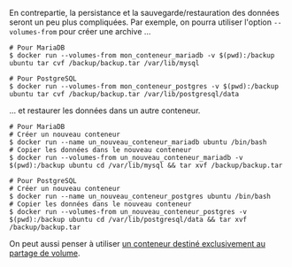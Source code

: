 En contrepartie, la persistance et la sauvegarde/restauration des données seront un peu plus compliquées. Par exemple, on pourra utiliser l'option `--volumes-from` pour créer une archive ...

    # Pour MariaDB
    $ docker run --volumes-from mon_conteneur_mariadb -v $(pwd):/backup ubuntu tar cvf /backup/backup.tar /var/lib/mysql

    # Pour PostgreSQL
    $ docker run --volumes-from mon_conteneur_postgres -v $(pwd):/backup ubuntu tar cvf /backup/backup.tar /var/lib/postgresql/data

... et restaurer les données dans un autre conteneur.

    # Pour MariaDB
    # Créer un nouveau conteneur
    $ docker run --name un_nouveau_conteneur_mariadb ubuntu /bin/bash
    # Copier les données dans le nouveau conteneur
    $ docker run --volumes-from un_nouveau_conteneur_mariadb -v $(pwd):/backup ubuntu cd /var/lib/mysql && tar xvf /backup/backup.tar

    # Pour PostgreSQL
    # Créer un nouveau conteneur
    $ docker run --name un_nouveau_conteneur_postgres ubuntu /bin/bash
    # Copier les données dans le nouveau conteneur
    $ docker run --volumes-from un_nouveau_conteneur_postgres -v $(pwd):/backup ubuntu cd /var/lib/postgresql/data && tar xvf /backup/backup.tar

On peut aussi penser à utiliser [un conteneur destiné exclusivement au partage de volume](http://docs.docker.com/engine/userguide/dockervolumes/#adding-a-data-volume).
